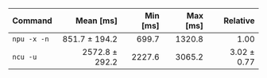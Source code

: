 | Command | Mean [ms] | Min [ms] | Max [ms] | Relative |
|:---|---:|---:|---:|---:|
| `npu -x -n` | 851.7 ± 194.2 | 699.7 | 1320.8 | 1.00 |
| `ncu -u` | 2572.8 ± 292.2 | 2227.6 | 3065.2 | 3.02 ± 0.77 |
